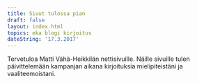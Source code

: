 ```yaml
---
title: Sivut tulossa pian
draft: false
layout: index.html
topics: eka blogi kirjoitus
dateString: '17.3.2017'
---
```


Tervetuloa Matti Vähä-Heikkilän nettisivuille. Näille sivuille tulen päivittelemään kampanjan aikana kirjoituksia mielipiteistäni ja vaaliteemoistani.
